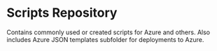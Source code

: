 # Scripts Repository
Contains commonly used or created scripts for Azure and others.  Also includes Azure JSON templates subfolder for deployments to Azure.  